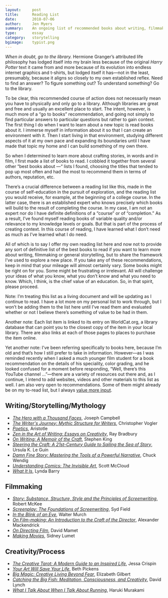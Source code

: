 ```yaml
---
layout:     post
title:      Reading List 
date:       2018-07-06
author:     Jen Myers
summary:    An ongoing list of recommended books about writing, filmmaking and storytelling
type:       essay
category:   storytelling
bgimage:    typist.png
---
```


_When in doubt, go to the library._ Hermione Granger’s attributed life philosophy has lodged itself into my brain less because of the original _Harry Potter_ text it came from and more because of its evolution into endless internet graphics and t-shirts, but lodged itself it has—not in the least, presumably, because it aligns so closely to my own established reflex. Need to find an answer? To figure something out? To understand something? Go to the library.

To be clear, this recommended course of action does not necessarily mean you have to physically and only go to a library. Although libraries are great and free and usually an excellent place to start. The intent, however, is much more of a “go to books” recommendation, and going not simply to find particular answers to particular questions but rather to gain context. The first thing I do when I want to learn about a new topic is read books about it. I immerse myself in information about it so that I can create an environment with it. Then I start living in that environment, studying different aspects of it at my own pace and expanding its boundaries until I have made that topic my home and I can build something of my own there.

So when I determined to learn more about crafting stories, in words and in film, I first made a list of books to read. I cobbled it together from several other “best books about —“ lists I found, choosing the titles that tended to pop up most often and had the most to recommend them in terms of authors, reputation, etc.

There’s a crucial difference between a reading list like this, made in the course of self-education in the pursuit of exploration, and the reading list you would receive, for example, at the beginning of a college course. In the latter case, there is an established expert who knows precisely which books will build to the result of completing the course. In my case, I am not an expert nor do I have definite definitions of a “course” or of “completion.” As a result, I’ve found myself reading books of variable quality and/or relevance to my knowledge levels or goals. But that is part of the process of creating context. In this course of reading, I have learned what I don’t need as much as I’ve learned what I do need.

All of which is to say I offer my own reading list here and now not to provide any sort of definitive list of the best books to read if you want to learn more about writing, filmmaking or general storytelling, but to share the framework I’ve used to explore a new place. If you take any of these recommendations, keep in mind that your mileage will almost certainly vary. Some books might be right on for you. Some might be frustrating or irrelevant. All will challenge your ideas of what you know, what you don’t know and what you need to know. Which, I think, is the chief value of an education. So, in that spirit, please proceed.

Note: I’m treating this list as a living document and will be updating as I continue to read. I have a lot more on my personal list to work through, but I won’t be adding them to the list here until I’ve read them and evaluated whether or not I believe there’s something of value to be had in them.

Another note: Each list item is linked to its entry on WorldCat.org, a library database that can point you to the closest copy of the item in your local library. There are also links at each of those pages to places to purchase the item online.

Yet another note: I’ve been referring specifically to books here, because I’m old and that’s how I still prefer to take in information. However—as I was reminded recently when I asked a much younger film student for a book recommendation on the details of his speciality, color grading, and he looked confused for a moment before responding, “Well, there’s this YouTube channel …”—there are a variety of resources out there and, as I continue, I intend to add websites, videos and other materials to this list as well. I am also very open to recommendations. Some of them might already be on my to-read list, but I always <a href="mailto:hello@jenmyers.net">value more input</a>.

<h2 class='section-heading'>Writing/Storytelling/Mythology</h2>

- [_The Hero with a Thousand Faces_](https://www.worldcat.org/title/hero-with-a-thousand-faces/oclc/1005558146), Joseph Campbell
- [_The Writer's Journey: Mythic Structure for Writers_](https://www.worldcat.org/title/writers-journey-mythic-structure-for-writers/oclc/989864346), Christopher Vogler
- [_Poetics_](https://www.worldcat.org/title/poetics/oclc/844031478), Aristotle
- [_Zen in the Art of Writing: Essays on Creativity_](https://www.worldcat.org/title/zen-in-the-art-of-writing/oclc/921822606), Ray Bradbury
- [_On Writing: A Memoir of the Craft_](https://www.worldcat.org/title/on-writing-a-memoir-of-the-craft/oclc/797482180), Stephen King
- [_Steering the Craft: A 21st-Century Guide to Sailing the Sea of Story_](https://www.worldcat.org/title/steering-the-craft-a-twenty-first-century-guide-to-sailing-the-sea-of-story/oclc/902766840), Ursula K. Le Guin
- [_Damn Fine Story: Mastering the Tools of a Powerful Narrative_](https://www.worldcat.org/title/damn-fine-story-mastering-the-tools-of-a-powerful-narrative/oclc/1026688742), Chuck Wendig
- [_Understanding Comics: The Invisible Art_](https://www.worldcat.org/title/understanding-comics-the-invisible-art/oclc/1006501327), Scott McCloud
- [_What It Is_](https://www.worldcat.org/title/what-it-is/oclc/932377743), Lynda Barry

<h2 class='section-heading'>Filmmaking</h2>

- [_Story: Substance, Structure, Style and the Principles of Screenwriting_](https://www.worldcat.org/title/story-substance-structure-style-and-the-principles-of-screenwriting/oclc/919008456), Robert McKee
- [_Screenplay: The Foundations of Screenwriting_](https://www.worldcat.org/title/screenplay-the-foundations-of-screenwriting/oclc/60550814), Syd Field
- [_In the Blink of an Eye_](https://www.worldcat.org/title/in-the-blink-of-an-eye/oclc/982681987), Walter Murch
- [_On Film-making: An Introduction to the Craft of the Director_](https://www.worldcat.org/title/on-film-making-an-introduction-to-the-craft-of-the-director/oclc/951362482), Alexander Mackendrick
- [_On Directing Film_](https://www.worldcat.org/title/on-directing-film/oclc/832622525), David Mamet
- [_Making Movies_](https://www.worldcat.org/title/making-movies/oclc/680643563), Sidney Lumet

<h2 class='section-heading'>Creativity/Process</h2>

- [_The Creative Tarot: A Modern Guide to an Inspired Life_](https://www.worldcat.org/title/creative-tarot-a-modern-guide-to-an-inspired-life/oclc/991440591), Jessa Crispin
- [_Your Art Will Save Your Life_](https://www.worldcat.org/title/your-art-will-save-your-life/oclc/1006315881), Beth Pickens
- [_Big Magic: Creative Living Beyond Fear_](https://www.worldcat.org/title/big-magic-creative-living-beyond-fear/oclc/952547025), Elizabeth Gilbert
- [_Catching the Big Fish: Meditation, Consciousness, and Creativity_](https://www.worldcat.org/title/catching-the-big-fish-meditation-consciousness-and-creativity/oclc/957615230), David Lynch
- [_What I Talk About When I Talk About Running_](https://www.worldcat.org/title/what-i-talk-about-when-i-talk-about-running/oclc/1033535994), Haruki Murakami
